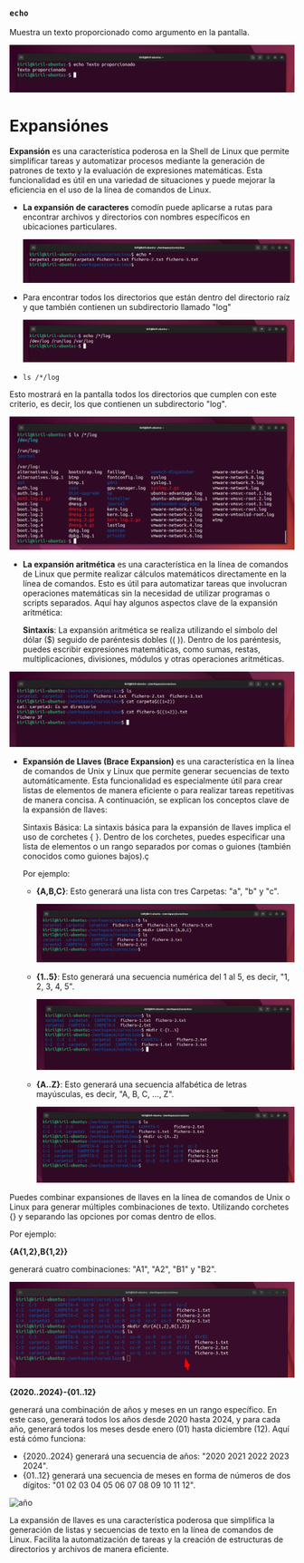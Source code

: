 ### `echo`

Muestra un texto proporcionado como argumento en la pantalla.

![echo](/img/607-echo.png)


# Expansiónes

**Expansión** es una característica poderosa en la Shell de Linux que permite simplificar tareas y automatizar procesos mediante la generación de patrones de texto y la evaluación de expresiones matemáticas. Esta funcionalidad es útil en una variedad de situaciones y puede mejorar la eficiencia en el uso de la línea de comandos de Linux.

* **La expansión de caracteres** comodín puede aplicarse a rutas para encontrar archivos y directorios con nombres específicos en ubicaciones particulares.

    ![echo 1](/img/607-echo1.png)

* Para encontrar todos los directorios que están dentro del directorio raíz y que también contienen un subdirectorio llamado "log"

    ![echo 1](/img/607-echo3.png)


* `ls /*/log`

 Esto mostrará en la pantalla todos los directorios que cumplen con este criterio, es decir, los que contienen un subdirectorio "log".

  ![ls log](/img/607-ls-log.png)


* **La expansión aritmética** es una característica en la línea de comandos de Linux que permite realizar cálculos matemáticos directamente en la línea de comandos. Esto es útil para automatizar tareas que involucran operaciones matemáticas sin la necesidad de utilizar programas o scripts separados. Aquí hay algunos aspectos clave de la expansión aritmética:

    **Sintaxis**: La expansión aritmética se realiza utilizando el símbolo del dólar ($) seguido de paréntesis dobles (( )). Dentro de los paréntesis, puedes escribir expresiones matemáticas, como sumas, restas, multiplicaciones, divisiones, módulos y otras operaciones aritméticas.  

![sumas](/img/607-sumas.png)

* **Expansión de Llaves (Brace Expansion)** es una característica en la línea de comandos de Unix y Linux que permite generar secuencias de texto automáticamente. Esta funcionalidad es especialmente útil para crear listas de elementos de manera eficiente o para realizar tareas repetitivas de manera concisa. A continuación, se explican los conceptos clave de la expansión de llaves:

    Sintaxis Básica: La sintaxis básica para la expansión de llaves implica el uso de corchetes { }. Dentro de los corchetes, puedes especificar una lista de elementos o un rango separados por comas o guiones (también conocidos como guiones bajos).ç

     Por ejemplo:

    * **{A,B,C}**: Esto generará una lista con tres Carpetas: "a", "b" y "c".

        ![Carpetas](/img/607-carpeTaA.png)

    * **{1..5}**: Esto generará una secuencia numérica del 1 al 5, es decir, "1, 2, 3, 4, 5".

        ![Carpetas](/img/607-carpeTaA1.png)

    * **{A..Z}**: Esto generará una secuencia alfabética de letras mayúsculas, es decir, "A, B, C, ..., Z".

        ![Carpetas](/img/607-carpeTaA2.png)

Puedes combinar expansiones de llaves en la línea de comandos de Unix o Linux para generar múltiples combinaciones de texto. Utilizando corchetes {} y separando las opciones por comas dentro de ellos.

Por ejemplo:

**{A{1,2},B{1,2}}**

 generará cuatro combinaciones: "A1", "A2", "B1" y "B2". 

![dir](/img/607-dir.png)

**{2020..2024}-{01..12}**

generará una combinación de años y meses en un rango específico. En este caso, generará todos los años desde 2020 hasta 2024, y para cada año, generará todos los meses desde enero (01) hasta diciembre (12). Aquí está cómo funciona:

* {2020..2024} generará una secuencia de años: "2020 2021 2022 2023 2024".
* {01..12} generará una secuencia de meses en forma de números de dos dígitos: "01 02 03 04 05 06 07 08 09 10 11 12".

![año](/img/607-mkdir-año.png)

La expansión de llaves es una característica poderosa que simplifica la generación de listas y secuencias de texto en la línea de comandos de Linux. Facilita la automatización de tareas y la creación de estructuras de directorios y archivos de manera eficiente.